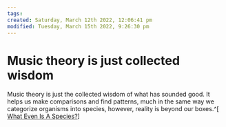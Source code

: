 ```yaml
---
tags: 
created: Saturday, March 12th 2022, 12:06:41 pm
modified: Tuesday, March 15th 2022, 9:26:30 pm
---
```


# Music theory is just collected wisdom
Music theory is just the collected wisdom of what has sounded good. It helps us make comparisons and find patterns, much in the same way we categorize organisms into species, however, reality is beyond our boxes.^[ [What Even Is A Species?](https://youtu.be/27BMPbZcn3s)]